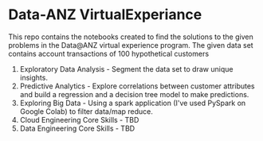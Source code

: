 # Data-ANZ VirtualExperiance
This repo contains the notebooks created to find the solutions to the given problems in the Data@ANZ virtual experience program. The given data set contains account transactions of 100 hypothetical customers 

1. Exploratory Data Analysis  - Segment the data set to draw unique insights.
2. Predictive Analytics - Explore correlations between customer attributes and build a regression and a decision tree model to make predictions. 
3. Exploring Big Data - Using a spark application (I've used PySpark on Google Colab) to filter data/map reduce. 
4. Cloud Engineering Core Skills - TBD
5. Data Engineering Core Skills - TBD
